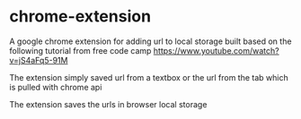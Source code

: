 # chrome-extension
A google chrome extension for adding url to local storage 
built based on the following tutorial from free code camp
https://www.youtube.com/watch?v=jS4aFq5-91M

The extension simply saved url from a textbox or the url from the 
tab which is pulled with chrome api

The extension saves the urls in browser local storage
